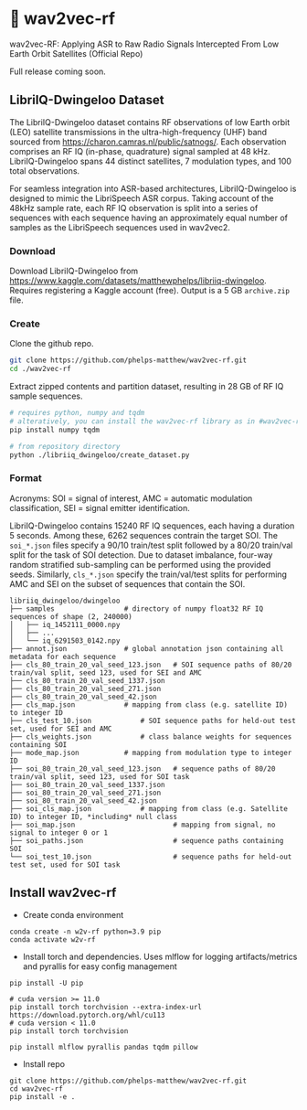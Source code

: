 # 📡 wav2vec-rf
wav2vec-RF: Applying ASR to Raw Radio Signals Intercepted From Low Earth Orbit Satellites (Official Repo)

Full release coming soon.


## LibriIQ-Dwingeloo Dataset
The LibriIQ-Dwingeloo dataset contains RF observations of low Earth orbit (LEO) satellite transmissions in the ultra-high-frequency (UHF) band sourced from https://charon.camras.nl/public/satnogs/. Each observation comprises an RF IQ (in-phase, quadrature) signal sampled at 48 kHz. LibriIQ-Dwingeloo spans 44 distinct satellites, 7 modulation types, and 100 total observations.

For seamless integration into ASR-based architectures, LibriIQ-Dwingeloo is designed to mimic the LibriSpeech ASR corpus. Taking account of the 48kHz sample rate, each RF IQ observation is split into a series of sequences with each sequence having an approximately equal number of samples as the LibriSpeech sequences used in wav2vec2.

### Download
Download LibriIQ-Dwingeloo from https://www.kaggle.com/datasets/matthewphelps/libriiq-dwingeloo. Requires registering a Kaggle account (free). Output is a 5 GB `archive.zip` file.

### Create
Clone the github repo.
```bash
git clone https://github.com/phelps-matthew/wav2vec-rf.git
cd ./wav2vec-rf
```

Extract zipped contents and partition dataset, resulting in 28 GB of RF IQ sample sequences.
```bash
# requires python, numpy and tqdm
# alteratively, you can install the wav2vec-rf library as in #wav2vec-rf Installation
pip install numpy tqdm

# from repository directory
python ./libriiq_dwingeloo/create_dataset.py
```

### Format
Acronyms: SOI = signal of interest, AMC = automatic modulation classification, SEI = signal emitter identification.

LibriIQ-Dwingeloo contains 15240 RF IQ sequences, each having a duration 5 seconds. Among these, 6262 sequences contrain the target SOI. The `soi_*.json` files specify a 90/10 train/test split followed by a 80/20 train/val split for the task of SOI detection. Due to dataset imbalance, four-way random stratified sub-sampling can be performed using the provided seeds. Similarly, `cls_*.json` specify the train/val/test splits for performing AMC and SEI on the subset of sequences that contain the SOI.
```
libriiq_dwingeloo/dwingeloo
├── samples  				# directory of numpy float32 RF IQ sequences of shape (2, 240000)
│   ├── iq_1452111_0000.npy
│   ├── ...
│   └── iq_6291503_0142.npy
├── annot.json  			# global annotation json containing all metadata for each sequence
├── cls_80_train_20_val_seed_123.json   # SOI sequence paths of 80/20 train/val split, seed 123, used for SEI and AMC
├── cls_80_train_20_val_seed_1337.json
├── cls_80_train_20_val_seed_271.json
├── cls_80_train_20_val_seed_42.json
├── cls_map.json  			# mapping from class (e.g. satellite ID) to integer ID
├── cls_test_10.json  			# SOI sequence paths for held-out test set, used for SEI and AMC
├── cls_weights.json  			# class balance weights for sequences containing SOI
├── mode_map.json  			# mapping from modulation type to integer ID
├── soi_80_train_20_val_seed_123.json   # sequence paths of 80/20 train/val split, seed 123, used for SOI task
├── soi_80_train_20_val_seed_1337.json
├── soi_80_train_20_val_seed_271.json
├── soi_80_train_20_val_seed_42.json
├── soi_cls_map.json  			# mapping from class (e.g. Satellite ID) to integer ID, *including* null class
├── soi_map.json                        # mapping from signal, no signal to integer 0 or 1
├── soi_paths.json                      # sequence paths containing SOI
└── soi_test_10.json                    # sequence paths for held-out test set, used for SOI task
```

## Install wav2vec-rf
* Create conda environment
```
conda create -n w2v-rf python=3.9 pip
conda activate w2v-rf
```
* Install torch and dependencies. Uses mlflow for logging artifacts/metrics and pyrallis for easy config management
```
pip install -U pip

# cuda version >= 11.0
pip install torch torchvision --extra-index-url https://download.pytorch.org/whl/cu113
# cuda version < 11.0
pip install torch torchvision

pip install mlflow pyrallis pandas tqdm pillow
```

* Install repo
```
git clone https://github.com/phelps-matthew/wav2vec-rf.git
cd wav2vec-rf
pip install -e .
```
